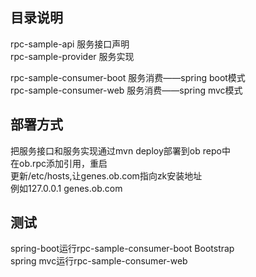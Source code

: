 ## 目录说明
rpc-sample-api 服务接口声明           
rpc-sample-provider 服务实现           

rpc-sample-consumer-boot 服务消费——spring boot模式          
rpc-sample-consumer-web 服务消费——spring mvc模式           

## 部署方式
把服务接口和服务实现通过mvn deploy部署到ob repo中      
在ob.rpc添加引用，重启      
更新/etc/hosts,让genes.ob.com指向zk安装地址      
例如127.0.0.1 genes.ob.com      

## 测试
spring-boot运行rpc-sample-consumer-boot Bootstrap      
spring mvc运行rpc-sample-consumer-web      
